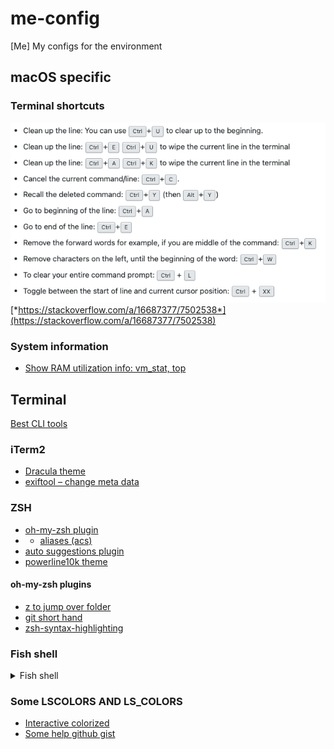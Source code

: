 # me-config
[Me] My configs for the environment

## macOS specific

### Terminal shortcuts
![terminal shortcuts](./support/terminal_shortcuts.png)  
[*https://stackoverflow.com/a/16687377/7502538*](https://stackoverflow.com/a/16687377/7502538)

### System information
- [Show RAM utilization info: vm_stat, top](https://gist.github.com/aalexren/4dba2b850928077e41d3ee2840a15e5b)

## Terminal

[Best CLI tools](https://habr.com/ru/articles/711968/)

### iTerm2
- [Dracula theme](https://draculatheme.com/iterm)
- [exiftool – change meta data](https://github.com/exiftool/exiftool)

### ZSH
- [oh-my-zsh plugin](https://github.com/ohmyzsh/ohmyzsh/wiki/Plugins)
- - [aliases (acs)](https://github.com/ohmyzsh/ohmyzsh/tree/master/plugins/aliases)
- [auto suggestions plugin](https://github.com/zsh-users/zsh-autosuggestions)
- [powerline10k theme](https://github.com/romkatv/powerlevel10k)

#### oh-my-zsh plugins
- [z to jump over folder](https://github.com/ohmyzsh/ohmyzsh/tree/master/plugins/z)
- [git short hand](https://github.com/ohmyzsh/ohmyzsh/tree/master/plugins/git)
- [zsh-syntax-highlighting](https://github.com/zsh-users/zsh-syntax-highlighting/blob/master/INSTALL.md)

### Fish shell
<details>
<summary>Fish shell</summary>

- [Make default shell](https://stackoverflow.com/questions/453236/how-can-i-set-my-default-shell-on-a-mac-e-g-to-fish)
- [Fisher plugin manager](https://github.com/jorgebucaran/fisher)
- [Git plugin](https://github.com/jhillyerd/plugin-git) (install using fisher, not omf)
- [Tide theme like powerline10k](https://github.com/IlanCosman/tide)
- [Z (to easy navigate)](https://github.com/rupa/z)
- [Sponge to clear unrelated history](https://github.com/meaningful-ooo/sponge)
- [Dracula colors](https://github.com/dracula/fish)
- [fish-exa (beauty ls and exa)](https://github.com/gazorby/fish-exa)
- [Bat (better cat command)](https://github.com/sharkdp/bat)
- [fd (easy find command)](https://github.com/sharkdp/fd)
</details>

### Some LSCOLORS AND LS_COLORS
- [Interactive colorized](https://geoff.greer.fm/lscolors/)
- [Some help github gist](https://gist.github.com/aalexren/f840430608e80f1cdbf466a0c585f45e)
